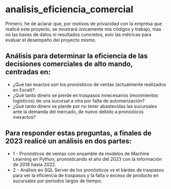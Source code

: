# analisis_eficiencia_comercial
Primero, he de aclarar que, por motivos de privacidad con la empresa que realicé este proyecto, se mostrará únicamente mis códigos y trabajo, mas no las bases de datos ni resultados concretos, solo las métricas para evaluar el desempeño del proyecto mismo. 

## Análisis para determinar la eficiencia de las decisiones comerciales de alto mando, centradas en:
* ¿Qué tan exactos son los pronósticos de ventas (actualmente realizados en Excel)?
* ¿Qué tanto dinero se pierde en traspasos innecesarios (movimientos logísticos) de una sucursal a otra por falta de automarización?
* ¿Qué tanto dinero se pierde por no tener abastecidas las sucursales ante la demanda del mercado, de nuevo debido a pronósticos inexactos?

## Para responder estas preguntas, a finales de 2023 realicé un análisis en dos partes:
* 1 - Pronósticos de ventas con ensamble de modelos de Machine Learning en Python, pronosticando el año del 2023 con la información de 2018 hasta 2022.
* 2 - Análisis en SQL Server de los pronósticos vs el kárdex de traspasos para ver la eficiencia de traspasos y la falta o exceso de producto en sucursales por periodos largos de tiempo.
